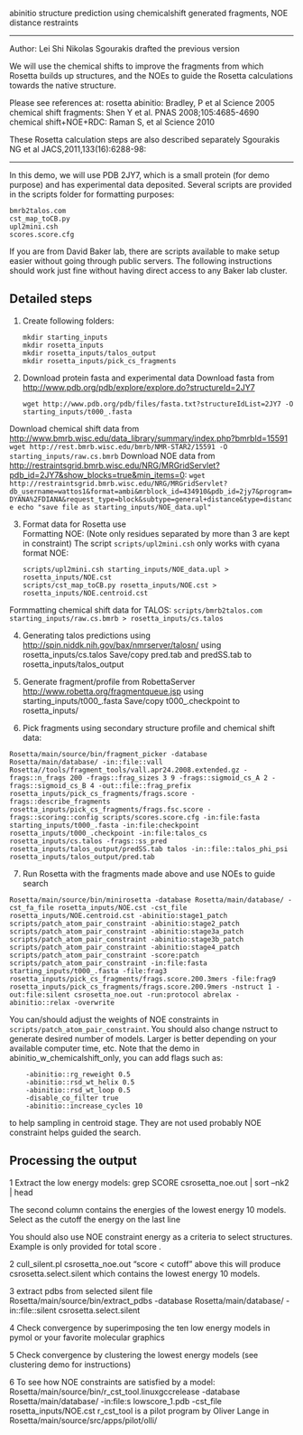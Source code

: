 abinitio structure prediction using chemicalshift generated fragments, NOE distance restraints
**************************************************************************************************************
Author: Lei Shi
Nikolas Sgourakis drafted the previous version

We will use the chemical shifts to improve the fragments from which Rosetta builds up structures, and the NOEs to guide the Rosetta calculations towards the native structure. 

Please see references at:
rosetta abinitio: Bradley, P et al Science 2005
chemical shift fragments: Shen Y et al. PNAS 2008;105:4685-4690
chemical shift+NOE+RDC: Raman S, et al Science 2010

These Rosetta calculation steps are also described separately Sgourakis NG et al JACS,2011,133(16):6288-98:
**************************************************************************************************************

In this demo, we will use PDB 2JY7, which is a small protein (for demo purpose) and has experimental data deposited. Several scripts are provided in the scripts folder for formatting purposes:

	bmrb2talos.com
	cst_map_toCB.py
	upl2mini.csh
	scores.score.cfg

If you are from David Baker lab, there are scripts available to make setup easier without going through public servers. The following instructions should work just fine without having direct access to any Baker lab cluster.

Detailed steps
--------------
1. Create following folders:  
    ```
    mkdir starting_inputs
    mkdir rosetta_inputs
    mkdir rosetta_inputs/talos_output
    mkdir rosetta_inputs/pick_cs_fragments
    ```

2. Download protein fasta and experimental data
Download fasta from http://www.pdb.org/pdb/explore/explore.do?structureId=2JY7  
    ```
    wget http://www.pdb.org/pdb/files/fasta.txt?structureIdList=2JY7 -O starting_inputs/t000_.fasta
    ```
Download chemical shift data from http://www.bmrb.wisc.edu/data_library/summary/index.php?bmrbId=15591  
    ```
    wget http://rest.bmrb.wisc.edu/bmrb/NMR-STAR2/15591 -O starting_inputs/raw.cs.bmrb
    ```
Download NOE data from http://restraintsgrid.bmrb.wisc.edu/NRG/MRGridServlet?pdb_id=2JY7&show_blocks=true&min_items=0:
    ```
    wget http://restraintsgrid.bmrb.wisc.edu/NRG/MRGridServlet?db_username=wattos1&format=ambi&mrblock_id=434910&pdb_id=2jy7&program=DYANA%2FDIANA&request_type=block&subtype=general+distance&type=distance
    echo "save file as starting_inputs/NOE_data.upl"
    ```

3. Format data for Rosetta use  
Formatting NOE: (Note only residues separated by more than 3 are kept in constraint)
The script `scripts/upl2mini.csh` only works with cyana format NOE:
    ```
    scripts/upl2mini.csh starting_inputs/NOE_data.upl > rosetta_inputs/NOE.cst
    scripts/cst_map_toCB.py rosetta_inputs/NOE.cst > rosetta_inputs/NOE.centroid.cst
    ```
Formmatting chemical shift data for TALOS:
    ```
    scripts/bmrb2talos.com starting_inputs/raw.cs.bmrb > rosetta_inputs/cs.talos
    ```

4. Generating talos predictions using http://spin.niddk.nih.gov/bax/nmrserver/talosn/ using rosetta_inputs/cs.talos
Save/copy pred.tab and predSS.tab to rosetta_inputs/talos_output

5. Generate fragment/profile from RobettaServer http://www.robetta.org/fragmentqueue.jsp using starting_inputs/t000_.fasta
Save/copy t000_.checkpoint to rosetta_inputs/

6. Pick fragments using secondary structure profile and chemical shift data:
```
Rosetta/main/source/bin/fragment_picker -database Rosetta/main/database/ -in::file::vall Rosetta//tools/fragment_tools/vall.apr24.2008.extended.gz -frags::n_frags 200 -frags::frag_sizes 3 9 -frags::sigmoid_cs_A 2 -frags::sigmoid_cs_B 4 -out::file::frag_prefix rosetta_inputs/pick_cs_fragments/frags.score -frags::describe_fragments rosetta_inputs/pick_cs_fragments/frags.fsc.score -frags::scoring::config scripts/scores.score.cfg -in:file:fasta starting_inputs/t000_.fasta -in:file:checkpoint rosetta_inputs/t000_.checkpoint -in:file:talos_cs rosetta_inputs/cs.talos -frags::ss_pred rosetta_inputs/talos_output/predSS.tab talos -in::file::talos_phi_psi rosetta_inputs/talos_output/pred.tab
```

7. Run Rosetta with the fragments made above and use NOEs to guide search
```
Rosetta/main/source/bin/minirosetta -database Rosetta/main/database/ -cst_fa_file rosetta_inputs/NOE.cst -cst_file rosetta_inputs/NOE.centroid.cst -abinitio:stage1_patch scripts/patch_atom_pair_constraint -abinitio:stage2_patch scripts/patch_atom_pair_constraint -abinitio:stage3a_patch scripts/patch_atom_pair_constraint -abinitio:stage3b_patch scripts/patch_atom_pair_constraint -abinitio:stage4_patch scripts/patch_atom_pair_constraint -score:patch scripts/patch_atom_pair_constraint -in:file:fasta starting_inputs/t000_.fasta -file:frag3 rosetta_inputs/pick_cs_fragments/frags.score.200.3mers -file:frag9 rosetta_inputs/pick_cs_fragments/frags.score.200.9mers -nstruct 1 -out:file:silent csrosetta_noe.out -run:protocol abrelax -abinitio::relax -overwrite
```
You can/should adjust the weights of NOE constraints in `scripts/patch_atom_pair_constraint`.
You should also change nstruct to generate desired number of models.
Larger is better depending on your available computer time, etc.
Note that the demo in abinitio_w_chemicalshift_only, you can add flags such as:
```
    -abinitio::rg_reweight 0.5
    -abinitio::rsd_wt_helix 0.5
    -abinitio::rsd_wt_loop 0.5
    -disable_co_filter true
    -abinitio::increase_cycles 10
```
to help sampling in centroid stage.
They are not used probably NOE constraint helps guided the search.

Processing the output
---------------------
1 Extract the low energy models:
grep SCORE csrosetta_noe.out | sort –nk2 | head

The second column contains the energies of the lowest energy 10 models.
Select as the cutoff the energy on the last line

You should also use NOE constraint energy as a criteria to select structures. Example is only provided for total score
.

2
cull_silent.pl csrosetta_noe.out “score < cutoff”
above this will produce csrosetta.select.silent which contains the lowest energy 10 models.
  
3 extract pdbs from selected silent file
Rosetta/main/source/bin/extract_pdbs -database Rosetta/main/database/ -in::file::silent csrosetta.select.silent

4 Check convergence by superimposing the ten low energy models in pymol or your favorite molecular graphics

5 Check convergence by clustering the lowest energy models (see clustering demo for instructions)

6 To see how NOE constraints are satisfied by a model:
Rosetta/main/source/bin/r_cst_tool.linuxgccrelease -database Rosetta/main/database/ -in:file:s lowscore_1.pdb -cst_file rosetta_inputs/NOE.cst
r_cst_tool is a pilot program by Oliver Lange in Rosetta/main/source/src/apps/pilot/olli/

